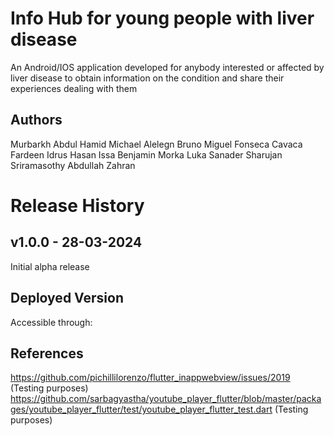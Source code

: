 # Info Hub for young people with liver disease
 An Android/IOS application developed for anybody interested or affected by liver disease to obtain information on the condition and share their experiences dealing with them

## Authors
Murbarkh Abdul Hamid
Michael Alelegn
Bruno Miguel Fonseca Cavaca
Fardeen Idrus
Hasan Issa
Benjamin Morka
Luka Sanader
Sharujan Sriramasothy
Abdullah Zahran

# Release History

## v1.0.0 - 28-03-2024

Initial alpha release

## Deployed Version
Accessible through:

## References

https://github.com/pichillilorenzo/flutter_inappwebview/issues/2019 (Testing purposes)
https://github.com/sarbagyastha/youtube_player_flutter/blob/master/packages/youtube_player_flutter/test/youtube_player_flutter_test.dart (Testing purposes)
